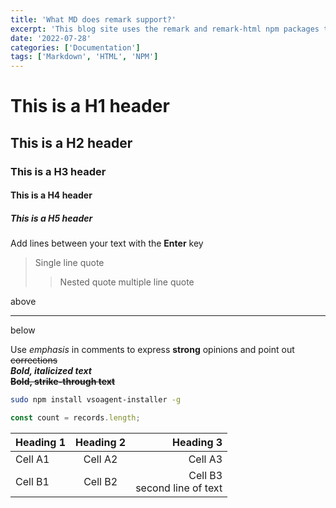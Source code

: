 ```yaml
---
title: 'What MD does remark support?'
excerpt: 'This blog site uses the remark and remark-html npm packages to render content. Lets compare Microsoft’s [Syntax guidance for basic Markdown usage](https://docs.microsoft.com/en-us/azure/devops/project/wiki/markdown-guidance?view=azure-devops) with supported functionality.'
date: '2022-07-28'
categories: ['Documentation']
tags: ['Markdown', 'HTML', 'NPM']
---
```


# This is a H1 header

## This is a H2 header

### This is a H3 header

#### This is a H4 header

##### This is a H5 header

Add lines between your text with the **Enter** key

> Single line quote
>
> > Nested quote
> > multiple line
> > quote

above

---

below

Use _emphasis_ in comments to express **strong** opinions and point out ~~corrections~~  
**_Bold, italicized text_**  
**~~Bold, strike-through text~~**

```bash
sudo npm install vsoagent-installer -g
```

```js file=./say-hi.js start=start_here end=end_here
const count = records.length;
```

| Heading 1 | Heading 2 |                       Heading 3 |
| --------- | :-------: | ------------------------------: |
| Cell A1   |  Cell A2  |                         Cell A3 |
| Cell B1   |  Cell B2  | Cell B3<br/>second line of text |
